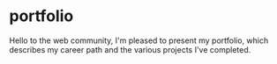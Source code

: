 # portfolio
Hello to the web community, I'm pleased to present my portfolio, which describes my career path and the various projects I've completed.
